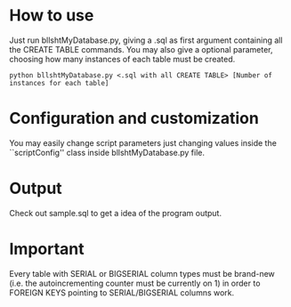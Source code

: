 # How to use
Just run bllshtMyDatabase.py, giving a .sql as first argument containing all the CREATE TABLE commands. You may also give a optional parameter, choosing how many instances of each table must be created.
```
python bllshtMyDatabase.py <.sql with all CREATE TABLE> [Number of instances for each table]
```

# Configuration and customization
You may easily change script parameters just changing values inside the ``scriptConfig'' class inside bllshtMyDatabase.py file.

# Output
Check out sample.sql to get a idea of the program output.

# Important
Every table with SERIAL or BIGSERIAL column types must be brand-new (i.e. the autoincrementing counter must be currently on 1) in order to FOREIGN KEYS pointing to SERIAL/BIGSERIAL columns work.
